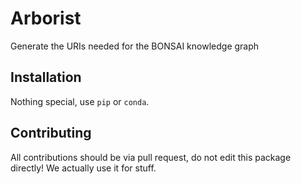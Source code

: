 # Arborist

Generate the URIs needed for the BONSAI knowledge graph

## Installation

Nothing special, use `pip` or `conda`.

## Contributing

All contributions should be via pull request, do not edit this package directly! We actually use it for stuff.
